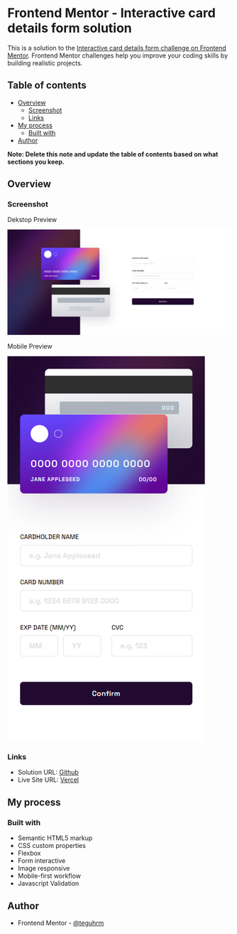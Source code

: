 # Frontend Mentor - Interactive card details form solution

This is a solution to the [Interactive card details form challenge on Frontend Mentor](https://www.frontendmentor.io/challenges/interactive-card-details-form-XpS8cKZDWw). Frontend Mentor challenges help you improve your coding skills by building realistic projects. 

## Table of contents

- [Overview](#overview)
  - [Screenshot](#screenshot)
  - [Links](#links)
- [My process](#my-process)
  - [Built with](#built-with)
- [Author](#author)

**Note: Delete this note and update the table of contents based on what sections you keep.**

## Overview

### Screenshot

  <p>Dekstop Preview</p>
  <img src="./screenshoot/dekstop.png"
         alt="Dekstop Preview">

  <p>Mobile Preview</p>
  <img src="./screenshoot/mobile.png"
         alt="Mobile Preview">
  
  

### Links

- Solution URL: [Github](https://github.com/teguhrm/interactivecarddetails.git)
- Live Site URL: [Vercel](https://interactiveratingcomponent-ten.vercel.app/)

## My process

### Built with

- Semantic HTML5 markup
- CSS custom properties
- Flexbox
- Form interactive
- Image responsive
- Mobile-first workflow
- Javascript Validation

## Author

- Frontend Mentor - [@teguhrm](https://www.frontendmentor.io/profile/teguhrm)


